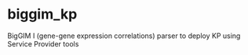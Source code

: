 # biggim_kp
BigGIM I (gene-gene expression correlations) parser to deploy KP using Service Provider tools
